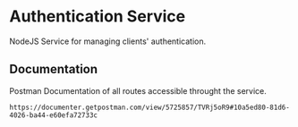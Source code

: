 # Authentication Service

NodeJS Service for managing clients' authentication.

## Documentation

Postman Documentation of all routes accessible throught the service.

```
https://documenter.getpostman.com/view/5725857/TVRj5oR9#10a5ed80-81d6-4026-ba44-e60efa72733c
```